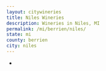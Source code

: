 ```yaml
---
layout: citywineries
title: Niles Wineries
description: Wineries in Niles, MI
permalink: /mi/berrien/niles/
state: mi
county: berrien
city: niles
---
```

-
